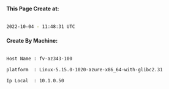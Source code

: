 
   
#### This Page Create at:

```bash

2022-10-04 - 11:48:31 UTC

```

#### Create By Machine:

```bash

Host Name : fv-az343-100

platform  : Linux-5.15.0-1020-azure-x86_64-with-glibc2.31

Ip Local  : 10.1.0.50

```

